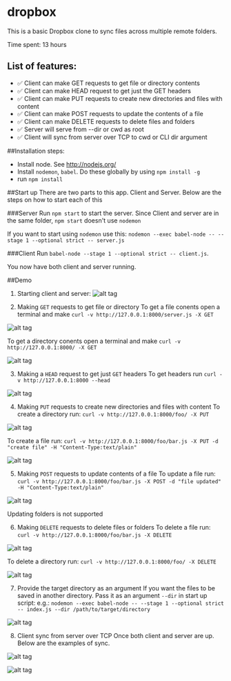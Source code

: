 # dropbox

This is a basic Dropbox clone to sync files across multiple remote folders.

Time spent: 13 hours

## List of features:
- ✅ Client can make GET requests to get file or directory contents
- ✅ Client can make HEAD request to get just the GET headers
- ✅ Client can make PUT requests to create new directories and files with content
- ✅ Client can make POST requests to update the contents of a file
- ✅ Client can make DELETE requests to delete files and folders
- ✅ Server will serve from --dir or cwd as root
- ✅ Client will sync from server over TCP to cwd or CLI dir argument

##Installation steps:
* Install node. See http://nodejs.org/
* Install `nodemon`, `babel`. Do these globally by using `npm install -g`
* run `npm install`

##Start up
There are two parts to this app. Client and Server. Below are the steps on how to start each of this

###Server
Run `npm start` to start the server. Since Client and server are in the same folder, `npm start` doesn't use `nodemon`

If you want to start using `nodemon` use this: `nodemon --exec babel-node -- --stage 1 --optional strict -- server.js`

###Client
Run `babel-node --stage 1 --optional strict -- client.js`.

You now have both client and server running.

##Demo
1. Starting client and server:
![alt tag](https://github.com/umkatakam/dropbox/blob/master/images/start-server-client.gif)

2. Making `GET` requests to get file or directory
To get a file conents open a terminal and make `curl -v http://127.0.0.1:8000/server.js -X GET`

![alt tag](https://github.com/umkatakam/dropbox/blob/master/images/get-file-contents.gif)

To get a directory conents open a terminal and make `curl -v http://127.0.0.1:8000/ -X GET`

![alt tag](https://github.com/umkatakam/dropbox/blob/master/images/get-dir-contents.gif)

3. Making a `HEAD` request to get just `GET` headers
To get headers run `curl -v http://127.0.0.1:8000 --head`

![alt tag](https://github.com/umkatakam/dropbox/blob/master/images/get-headers.gif)

4. Making `PUT` requests to create new directories and files with content
To create a directory run: `curl -v http://127.0.0.1:8000/foo/ -X PUT`

![alt tag](https://github.com/umkatakam/dropbox/blob/master/images/create-a-directory.gif)

To create a file run: `curl -v http://127.0.0.1:8000/foo/bar.js -X PUT -d "create file" -H "Content-Type:text/plain"`

![alt tag](https://github.com/umkatakam/dropbox/blob/master/images/create-a-file.gif)

5. Making `POST` requests to update contents of a file
To update a file run: `curl -v http://127.0.0.1:8000/foo/bar.js -X POST -d "file updated" -H "Content-Type:text/plain"`

![alt tag](https://github.com/umkatakam/dropbox/blob/master/images/update-a-file.gif)

Updating folders is not supported

6. Making `DELETE` requests to delete files or folders
To delete a file run:  `curl -v http://127.0.0.1:8000/foo/bar.js -X DELETE`

![alt tag](https://github.com/umkatakam/dropbox/blob/master/images/delete-a-directory.gif)

To delete a directory run: `curl -v http://127.0.0.1:8000/foo/ -X DELETE`

![alt tag](https://github.com/umkatakam/dropbox/blob/master/images/delete-a-file.gif)

7. Provide the target directory as an argument
If you want the files to be saved in another directory. Pass it as an argument `--dir` in start up script:
e.g.: `nodemon --exec babel-node -- --stage 1 --optional strict -- index.js --dir /path/to/target/directory`

![alt tag](https://github.com/umkatakam/dropbox/blob/master/images/arg-directory.gif)

8. Client sync from server over TCP
Once both client and server are up. Below are the examples of sync.

![alt tag](https://github.com/umkatakam/dropbox/blob/master/images/client-sync-put.gif)

![alt tag](https://github.com/umkatakam/dropbox/blob/master/images/client-sync-delete.gif)

